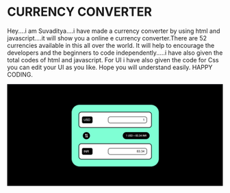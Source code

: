 # CURRENCY CONVERTER
Hey....i am Suvaditya....i have made a currency converter by using html and javascript....it will show you a online e currency converter.There are 52 currencies available in this all over the world. It will help to encourage the developers and the beginners to code independently.....i have also given the total codes of html and javascript. For UI i have also given the code for Css you can edit your UI as you like. Hope you will understand easily. 
HAPPY CODING.




![image](https://github.com/suvadityagupta/currency-converter-master/blob/main/readme.png)
